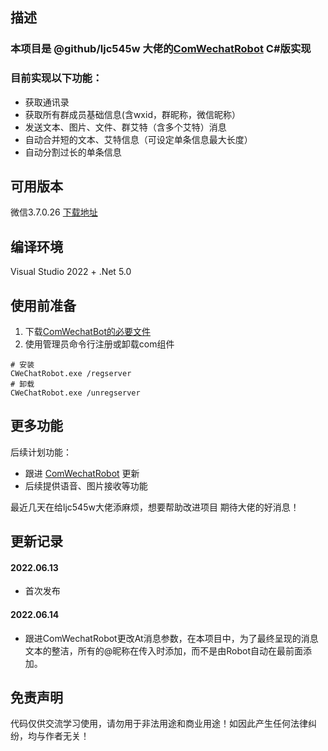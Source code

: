 ## 描述
### 本项目是 @github/ljc545w 大佬的[ComWechatRobot](https://github.com/ljc545w/ComWeChatRobot) C#版实现

### 目前实现以下功能：
- 获取通讯录
- 获取所有群成员基础信息(含wxid，群昵称，微信昵称）
- 发送文本、图片、文件、群艾特（含多个艾特）消息
- 自动合并短的文本、艾特信息（可设定单条信息最大长度）
- 自动分割过长的单条信息


## 可用版本
微信3.7.0.26 [下载地址](https://aichunjing.lanzoui.com/b00dd197e)


## 编译环境
Visual Studio 2022 + .Net 5.0


## 使用前准备
1. 下载[ComWechatBot的必要文件](https://github.com/RingoStudio/ComWechatRobotCsharp/edit/master/com)
2. 使用管理员命令行注册或卸载com组件
```
# 安装
CWeChatRobot.exe /regserver
# 卸载
CWeChatRobot.exe /unregserver
```

## 更多功能
后续计划功能：
- 跟进 [ComWechatRobot](https://github.com/ljc545w/ComWeChatRobot) 更新
- 后续提供语音、图片接收等功能

最近几天在给ljc545w大佬添麻烦，想要帮助改进项目
期待大佬的好消息！


## 更新记录
#### 2022.06.13
- 首次发布
#### 2022.06.14
- 跟进ComWechatRobot更改At消息参数，在本项目中，为了最终呈现的消息文本的整洁，所有的@昵称在传入时添加，而不是由Robot自动在最前面添加。

## 免责声明
代码仅供交流学习使用，请勿用于非法用途和商业用途！如因此产生任何法律纠纷，均与作者无关！
